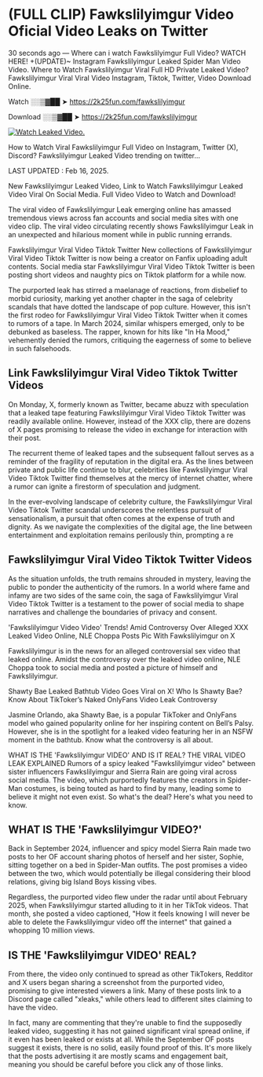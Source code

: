 # (FULL CLIP) Fawkslilyimgur Video Oficial Video Leaks on Twitter

30 seconds ago — Where can i watch Fawkslilyimgur Full Video? WATCH HERE! +(UPDATE)~ Instagram Fawkslilyimgur Leaked Spider Man Video Video. Where to Watch Fawkslilyimgur Viral Full HD Private Leaked Video? Fawkslilyimgur Viral Viral Video Instagram, Tiktok, Twitter, Video Download Online.

Watch ░░▒▓██ ➤ https://2k25fun.com/fawkslilyimgur

Download ░░▒▓██ ➤ https://2k25fun.com/fawkslilyimgur

[![Watch Leaked Video.](https://miro.medium.com/v2/resize:fit:828/format:webp/1*cilzJN44JGOrTw9NJCrNHA.gif "Watch Leaked Video")](https://2k25fun.com/fawkslilyimgur)

How to Watch Viral Fawkslilyimgur Full Video on Instagram, Twitter (X), Discord? Fawkslilyimgur Leaked Video trending on twitter...

LAST UPDATED : Feb 16, 2025.

New Fawkslilyimgur Leaked Video, Link to Watch Fawkslilyimgur Leaked Video Viral On Social Media. Full Video Video to Watch and Download!

The viral video of Fawkslilyimgur Leak emerging online has amassed tremendous views across fan accounts and social media sites with one video clip. The viral video circulating recently shows Fawkslilyimgur Leak in an unexpected and hilarious moment while in public running errands.

Fawkslilyimgur Viral Video Tiktok Twitter New collections of Fawkslilyimgur Viral Video Tiktok Twitter is now being a creator on Fanfix uploading adult contents. Social media star Fawkslilyimgur Viral Video Tiktok Twitter is been posting short videos and naughty pics on Tiktok platform for a while now.

The purported leak has stirred a maelanage of reactions, from disbelief to morbid curiosity, marking yet another chapter in the saga of celebrity scandals that have dotted the landscape of pop culture. However, this isn't the first rodeo for Fawkslilyimgur Viral Video Tiktok Twitter when it comes to rumors of a tape. In March 2024, similar whispers emerged, only to be debunked as baseless. The rapper, known for hits like "In Ha Mood," vehemently denied the rumors, critiquing the eagerness of some to believe in such falsehoods.

## Link Fawkslilyimgur Viral Video Tiktok Twitter Videos

On Monday, X, formerly known as Twitter, became abuzz with speculation that a leaked tape featuring Fawkslilyimgur Viral Video Tiktok Twitter was readily available online. However, instead of the XXX clip, there are dozens of X pages promising to release the video in exchange for interaction with their post.

The recurrent theme of leaked tapes and the subsequent fallout serves as a reminder of the fragility of reputation in the digital era. As the lines between private and public life continue to blur, celebrities like Fawkslilyimgur Viral Video Tiktok Twitter find themselves at the mercy of internet chatter, where a rumor can ignite a firestorm of speculation and judgment.

In the ever-evolving landscape of celebrity culture, the Fawkslilyimgur Viral Video Tiktok Twitter scandal underscores the relentless pursuit of sensationalism, a pursuit that often comes at the expense of truth and dignity. As we navigate the complexities of the digital age, the line between entertainment and exploitation remains perilously thin, prompting a re

##  Fawkslilyimgur Viral Video Tiktok Twitter Videos

As the situation unfolds, the truth remains shrouded in mystery, leaving the public to ponder the authenticity of the rumors. In a world where fame and infamy are two sides of the same coin, the saga of Fawkslilyimgur Viral Video Tiktok Twitter is a testament to the power of social media to shape narratives and challenge the boundaries of privacy and consent.

'Fawkslilyimgur Video Video' Trends! Amid Controversy Over Alleged XXX Leaked Video Online, NLE Choppa Posts Pic With Fawkslilyimgur on X

Fawkslilyimgur is in the news for an alleged controversial sex video that leaked online. Amidst the controversy over the leaked video online, NLE Choppa took to social media and posted a picture of himself and Fawkslilyimgur.

Shawty Bae Leaked Bathtub Video Goes Viral on X! Who Is Shawty Bae? Know About TikToker’s Naked OnlyFans Video Leak Controversy

Jasmine Orlando, aka Shawty Bae, is a popular TikToker and OnlyFans model who gained popularity online for her inspiring content on Bell’s Palsy. However, she is in the spotlight for a leaked video featuring her in an NSFW moment in the bathtub. Know what the controversy is all about.

WHAT IS THE 'Fawkslilyimgur VIDEO' AND IS IT REAL? THE VIRAL VIDEO LEAK EXPLAINED Rumors of a spicy leaked "Fawkslilyimgur video" between sister influencers Fawkslilyimgur and Sierra Rain are going viral across social media. The video, which purportedly features the creators in Spider-Man costumes, is being touted as hard to find by many, leading some to believe it might not even exist. So what's the deal? Here's what you need to know.

## WHAT IS THE 'Fawkslilyimgur VIDEO?'

Back in September 2024, influencer and spicy model Sierra Rain made two posts to her OF account sharing photos of herself and her sister, Sophie, sitting together on a bed in Spider-Man outfits. The post promises a video between the two, which would potentially be illegal considering their blood relations, giving big Island Boys kissing vibes.

Regardless, the purported video flew under the radar until about February 2025, when Fawkslilyimgur started alluding to it in her TikTok videos. That month, she posted a video captioned, "How it feels knowing I will never be able to delete the Fawkslilyimgur video off the internet" that gained a whopping 10 million views.

## IS THE 'Fawkslilyimgur VIDEO' REAL?

From there, the video only continued to spread as other TikTokers, Redditor and X users began sharing a screenshot from the purported video, promising to give interested viewers a link. Many of these posts link to a Discord page called "xleaks," while others lead to different sites claiming to have the video.

In fact, many are commenting that they're unable to find the supposedly leaked video, suggesting it has not gained significant viral spread online, if it even has been leaked or exists at all. While the September OF posts suggest it exists, there is no solid, easily found proof of this. It's more likely that the posts advertising it are mostly scams and engagement bait, meaning you should be careful before you click any of those links.